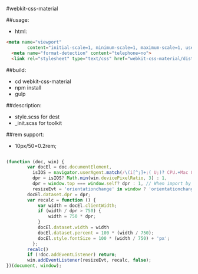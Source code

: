 #webkit-css-material

##usage:
+ html:
```html
<meta name="viewport"
        content="initial-scale=1, minimum-scale=1, maximum-scale=1, user-scalable=no, width=device-width">
  <meta name="format-detection" content="telephone=no">
  <link rel="stylesheet" type="text/css" href="webkit-css-material/dist/style.css"/>
```

##build:
+ cd webkit-css-material
+ npm install 
+ gulp

##description:
+ style.scss for dest
+ _init.scss for toolkit

##rem support:
+ 10px/50=0.2rem;

```javascript

(function (doc, win) {
        var docEl = doc.documentElement,
          isIOS = navigator.userAgent.match(/\(i[^;]+;( U;)? CPU.+Mac OS X/),
          dpr = isIOS? Math.min(win.devicePixelRatio, 3) : 1,
          dpr = window.top === window.self? dpr : 1, // When import by iframe,prevent scale.
          resizeEvt = 'orientationchange' in window ? 'orientationchange' : 'resize';
        docEl.dataset.dpr = dpr;
        var recalc = function () {
            var width = docEl.clientWidth;
            if (width / dpr > 750) {
                width = 750 * dpr;
            }
            docEl.dataset.width = width
            docEl.dataset.percent = 100 * (width / 750);
            docEl.style.fontSize = 100 * (width / 750) + 'px';
          };
        recalc()
        if (!doc.addEventListener) return;
        win.addEventListener(resizeEvt, recalc, false);
})(document, window);

```

